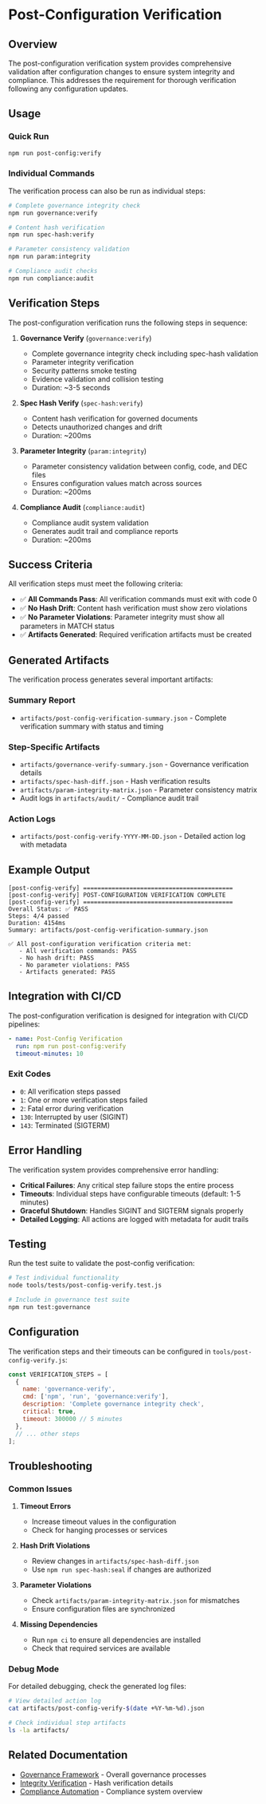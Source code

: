 # Post-Configuration Verification

## Overview

The post-configuration verification system provides comprehensive validation after configuration changes to ensure system integrity and compliance. This addresses the requirement for thorough verification following any configuration updates.

## Usage

### Quick Run

```bash
npm run post-config:verify
```

### Individual Commands

The verification process can also be run as individual steps:

```bash
# Complete governance integrity check
npm run governance:verify

# Content hash verification  
npm run spec-hash:verify

# Parameter consistency validation
npm run param:integrity

# Compliance audit checks
npm run compliance:audit
```

## Verification Steps

The post-configuration verification runs the following steps in sequence:

1. **Governance Verify** (`governance:verify`)
   - Complete governance integrity check including spec-hash validation
   - Parameter integrity verification
   - Security patterns smoke testing
   - Evidence validation and collision testing
   - Duration: ~3-5 seconds

2. **Spec Hash Verify** (`spec-hash:verify`)  
   - Content hash verification for governed documents
   - Detects unauthorized changes and drift
   - Duration: ~200ms

3. **Parameter Integrity** (`param:integrity`)
   - Parameter consistency validation between config, code, and DEC files
   - Ensures configuration values match across sources
   - Duration: ~200ms

4. **Compliance Audit** (`compliance:audit`)
   - Compliance audit system validation
   - Generates audit trail and compliance reports
   - Duration: ~200ms

## Success Criteria

All verification steps must meet the following criteria:

- ✅ **All Commands Pass**: All verification commands must exit with code 0
- ✅ **No Hash Drift**: Content hash verification must show zero violations
- ✅ **No Parameter Violations**: Parameter integrity must show all parameters in MATCH status
- ✅ **Artifacts Generated**: Required verification artifacts must be created

## Generated Artifacts

The verification process generates several important artifacts:

### Summary Report
- `artifacts/post-config-verification-summary.json` - Complete verification summary with status and timing

### Step-Specific Artifacts
- `artifacts/governance-verify-summary.json` - Governance verification details
- `artifacts/spec-hash-diff.json` - Hash verification results
- `artifacts/param-integrity-matrix.json` - Parameter consistency matrix
- Audit logs in `artifacts/audit/` - Compliance audit trail

### Action Logs
- `artifacts/post-config-verify-YYYY-MM-DD.json` - Detailed action log with metadata

## Example Output

```
[post-config-verify] ==========================================
[post-config-verify] POST-CONFIGURATION VERIFICATION COMPLETE
[post-config-verify] ==========================================
Overall Status: ✅ PASS
Steps: 4/4 passed
Duration: 4154ms
Summary: artifacts/post-config-verification-summary.json

✅ All post-configuration verification criteria met:
   - All verification commands: PASS
   - No hash drift: PASS
   - No parameter violations: PASS
   - Artifacts generated: PASS
```

## Integration with CI/CD

The post-configuration verification is designed for integration with CI/CD pipelines:

```yaml
- name: Post-Config Verification
  run: npm run post-config:verify
  timeout-minutes: 10
```

### Exit Codes

- `0`: All verification steps passed
- `1`: One or more verification steps failed  
- `2`: Fatal error during verification
- `130`: Interrupted by user (SIGINT)
- `143`: Terminated (SIGTERM)

## Error Handling

The verification system provides comprehensive error handling:

- **Critical Failures**: Any critical step failure stops the entire process
- **Timeouts**: Individual steps have configurable timeouts (default: 1-5 minutes)
- **Graceful Shutdown**: Handles SIGINT and SIGTERM signals properly
- **Detailed Logging**: All actions are logged with metadata for audit trails

## Testing

Run the test suite to validate the post-config verification:

```bash
# Test individual functionality
node tools/tests/post-config-verify.test.js

# Include in governance test suite  
npm run test:governance
```

## Configuration

The verification steps and their timeouts can be configured in `tools/post-config-verify.js`:

```javascript
const VERIFICATION_STEPS = [
  {
    name: 'governance-verify',
    cmd: ['npm', 'run', 'governance:verify'],
    description: 'Complete governance integrity check',
    critical: true,
    timeout: 300000 // 5 minutes
  },
  // ... other steps
];
```

## Troubleshooting

### Common Issues

1. **Timeout Errors**
   - Increase timeout values in the configuration
   - Check for hanging processes or services

2. **Hash Drift Violations**
   - Review changes in `artifacts/spec-hash-diff.json`
   - Use `npm run spec-hash:seal` if changes are authorized

3. **Parameter Violations**
   - Check `artifacts/param-integrity-matrix.json` for mismatches
   - Ensure configuration files are synchronized

4. **Missing Dependencies**
   - Run `npm ci` to ensure all dependencies are installed
   - Check that required services are available

### Debug Mode

For detailed debugging, check the generated log files:

```bash
# View detailed action log
cat artifacts/post-config-verify-$(date +%Y-%m-%d).json

# Check individual step artifacts
ls -la artifacts/
```

## Related Documentation

- [Governance Framework](../governance/) - Overall governance processes
- [Integrity Verification](../integrity/) - Hash verification details
- [Compliance Automation](../compliance/) - Compliance system overview